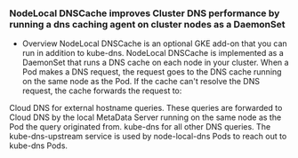 ### NodeLocal DNSCache improves Cluster DNS performance by running a dns caching agent on cluster nodes as a DaemonSet

- Overview
NodeLocal DNSCache is an optional GKE add-on that you can run in addition to kube-dns. NodeLocal DNSCache is implemented as a DaemonSet that runs a DNS cache on each node in your cluster. When a Pod makes a DNS request, the request goes to the DNS cache running on the same node as the Pod. If the cache can't resolve the DNS request, the cache forwards the request to:

Cloud DNS for external hostname queries. These queries are forwarded to Cloud DNS by the local MetaData Server running on the same node as the Pod the query originated from.
kube-dns for all other DNS queries. The kube-dns-upstream service is used by node-local-dns Pods to reach out to kube-dns Pods.



